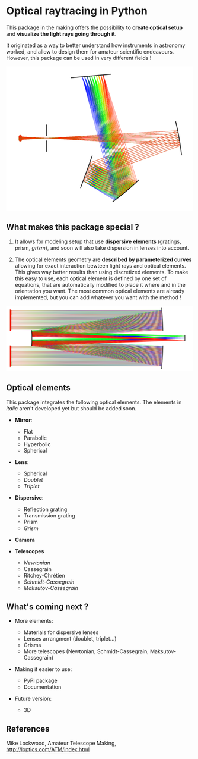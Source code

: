 # Optical raytracing in Python

This package in the making offers the possibility to **create optical setup** and **visualize the light rays going through it**.

It originated as a way to better understand how instruments in astronomy worked, and allow to design them for amateur scientific endeavours. However, this package can be used in very different fields !

![Czerny-Turner spectrograph](images/Czerny-Turner%20spectrograph.png)

## What makes this package special ?

1. It allows for modeling setup that use **dispersive elements** (gratings, prism, *grism*), and soon will also take dispersion in lenses into account.

2. The optical elements geometry are **described by parameterized curves** allowing for exact interaction bewteen light rays and optical elements. This gives way better results than using discretized elements. To make this easy to use, each optical element is defined by one set of equations, that are automatically modified to place it where and in the orientation you want. The most common optical elements are already implemented, but you can add whatever you want with the method !

![Cassegrain telescope](images/Cassegrain.png)

## Optical elements

This package integrates the following optical elements. The elements in *italic* aren't developed yet but should be added soon.

* **Mirror**:
    * Flat
    * Parabolic
    * Hyperbolic
    * Spherical

* **Lens**:
    * Spherical
    * *Doublet*
    * *Triplet*

* **Dispersive**:
    * Reflection grating
    * Transmission grating
    * Prism
    * *Grism*

* **Camera**

* **Telescopes**
    * *Newtonian*
    * Cassegrain
    * Ritchey-Chrétien
    * *Schmidt-Cassegrain*
    * *Maksutov-Cassegrain*

## What's coming next ?

* More elements:
    * Materials for dispersive lenses
    * Lenses arrangment (doublet, triplet...)
    * Grisms
    * More telescopes (Newtonian, Schmidt-Cassegrain, Maksutov-Cassegrain)

* Making it easier to use:
    * PyPi package
    * Documentation

* Future version:
    * 3D

## References

Mike Lockwood, Amateur Telescope Making, http://loptics.com/ATM/index.html